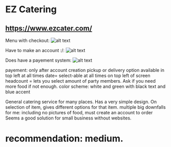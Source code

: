 # EZ Catering
## https://www.ezcater.com/

Menu with checkout:
![alt text](https://github.com/iititmd362/project2-3/blob/master/competitive_analysis/ezcater/menu%20with%20checkout.png)

Have to make an account :/:
![alt text](https://github.com/iititmd362/project2-3/blob/master/competitive_analysis/ezcater/must%20make%20account.png)

Does have a payement system:
![alt text](https://github.com/iititmd362/project2-3/blob/master/competitive_analysis/ezcater/payment.png)

payement: only after account creation
pickup or delivery option available in top left at all times
date= select-able at all times on top left of screen
headcount = lets you select amount of party members.  Ask if you need more food if not enough.
color scheme: white and green with black text and blue accent

General catering service for many places.  Has a very simple design.
On selection of item, gives different options for that item.
multiple big downfalls for me: including no pictures of food, must create an account to order
Seems a good solution for small business without websites.

# recommendation: medium.
